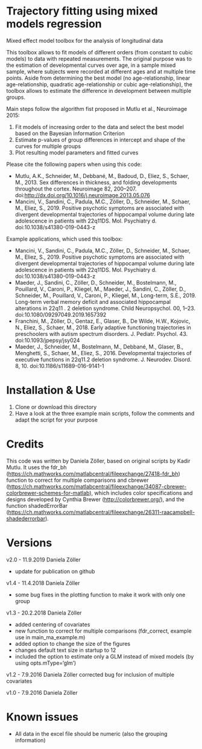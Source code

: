 # Trajectory fitting using mixed models regression
Mixed effect model toolbox for the analysis of longitudinal data

This toolbox allows to fit models of different orders (from constant to cubic models) to data with repeated measurements. The original purpose was to the estimation of developmental curves over age, in a sample mixed sample, where subjects were recorded at different ages and at multiple time points. Aside from determining the best model (no age-relationship, linear age-relationship, quadratic age-relationship or cubic age-relationship), the toolbox allows to estimate the difference in development between multiple groups.

Main steps follow the algorithm fist proposed in Mutlu et al., Neuroimage 2015:
  1. Fit models of increasing order to the data and select the best model based on the Bayesian Information Criterion
  2. Estimate p-values of group differences in intercept and shape of the curves for multiple groups
  3. Plot resulting model parameters and fitted curves
  
Please cite the following papers when using this code:
- Mutlu, A.K., Schneider, M., Debbané, M., Badoud, D., Eliez, S., Schaer, M., 2013. Sex differences in thickness, and folding developments throughout the cortex. Neuroimage 82, 200–207. doi:http://dx.doi.org/10.1016/j.neuroimage.2013.05.076
- Mancini, V., Sandini, C., Padula, M.C., Zöller, D., Schneider, M., Schaer, M., Eliez, S., 2019. Positive psychotic symptoms are associated with divergent developmental trajectories of hippocampal volume during late adolescence in patients with 22q11DS. Mol. Psychiatry d. doi:10.1038/s41380-019-0443-z
    
Example applications, which used this toolbox:
- Mancini, V., Sandini, C., Padula, M.C., Zöller, D., Schneider, M., Schaer, M., Eliez, S., 2019. Positive psychotic symptoms are associated with divergent developmental trajectories of hippocampal volume during late adolescence in patients with 22q11DS. Mol. Psychiatry d. doi:10.1038/s41380-019-0443-z
- Maeder, J., Sandini, C., Zöller, D., Schneider, M., Bostelmann, M., Pouillard, V., Caroni, P., Kliegel, M., Maeder, J., Sandini, C., Zöller, D., Schneider, M., Pouillard, V., Caroni, P., Kliegel, M., Long-term, S.E., 2019. Long-term verbal memory deficit and associated hippocampal alterations in 22q11 . 2 deletion syndrome. Child Neuropsychol. 00, 1–23. doi:10.1080/09297049.2019.1657392
- Franchini, M., Zöller, D., Gentaz, E., Glaser, B., De Wilde, H.W., Kojovic, N., Eliez, S., Schaer, M., 2018. Early adaptive functioning trajectories in preschoolers with autism spectrum disorders. J. Pediatr. Psychol. 43. doi:10.1093/jpepsy/jsy024
- Maeder, J., Schneider, M., Bostelmann, M., Debbané, M., Glaser, B., Menghetti, S., Schaer, M., Eliez, S., 2016. Developmental trajectories of executive functions in 22q11.2 deletion syndrome. J. Neurodev. Disord. 8, 10. doi:10.1186/s11689-016-9141-1


# Installation & Use
1. Clone or download this directory
2. Have a look at the three example main scripts, follow the comments and adapt the script for your purpose


# Credits
This code was written by Daniela Zöller, based on original scripts by Kadir Mutlu. It uses the fdr_bh (https://ch.mathworks.com/matlabcentral/fileexchange/27418-fdr_bh) function to correct for multiple comparisons and cbrewer (https://ch.mathworks.com/matlabcentral/fileexchange/34087-cbrewer-colorbrewer-schemes-for-matlab), which includes color specifications and designs developed by Cynthia Brewer (http://colorbrewer.org/), and the function shadedErrorBar (https://ch.mathworks.com/matlabcentral/fileexchange/26311-raacampbell-shadederrorbar).

# Versions
v2.0 - 11.9.2019 Daniela Zöller
- update for publication on github

v1.4 - 11.4.2018 Daniela Zöller
- some bug fixes in the plotting function to make it work with only one group

v1.3 - 20.2.2018 Daniela Zöller
- added centering of covariates
- new function to correct for multiple comparisons (fdr_correct, example use in main_ma_example.m)
- added option to change the size of the figures
- changes default text size in startup to 12
- included the option to estimate only a GLM instead of mixed models (by using opts.mType=‘glm’)

v1.2  - 7.9.2016 Daniela Zöller
corrected bug for inclusion of multiple covariates

v1.0 - 7.9.2016 Daniela Zöller


# Known issues
- All data in the excel file should be numeric (also the grouping information)




